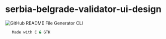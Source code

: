 # serbia-belgrade-validator-ui-design
![GitHub README File Generator CLI](1.png)

 ```bash
    Made with C & GTK
    
